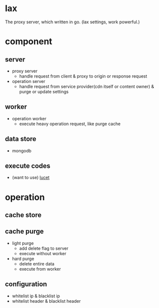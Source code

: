# lax
The proxy server, which written in go. (lax settings, work powerful.)

# component
## server
- proxy server
  - handle request from client & proxy to origin or response request
- operation server
  - handle request from service provider(cdn itself or content owner) & purge or update settings

## worker
- operation worker
  - execute heavy operation request, like purge cache

## data store
- mongodb

## execute codes
- (want to use) [lucet](https://github.com/bytecodealliance/lucet)

# operation
## cache store

## cache purge
- light purge
  - add delete flag to server
  - execute without worker
- hard purge
  - delete entire data
  - execute from worker

## configuration
- whitelist ip & blacklist ip
- whitelist header & blacklist header
